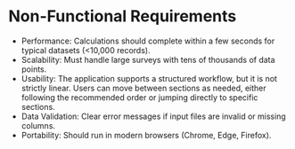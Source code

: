 # Non-Functional Requirements

* Performance: Calculations should complete within a few seconds for typical datasets (<10,000 records).
* Scalability: Must handle large surveys with tens of thousands of data points.
* Usability: The application supports a structured workflow, but it is not strictly linear. Users can move between sections as needed, either following the recommended order or jumping directly to specific sections.
* Data Validation: Clear error messages if input files are invalid or missing columns.
* Portability: Should run in modern browsers (Chrome, Edge, Firefox).
